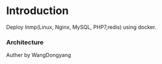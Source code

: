 # Introduction

Deploy lnmp(Linux, Nginx, MySQL, PHP7,redis) using docker.

### Architecture

Auther by WangDongyang












